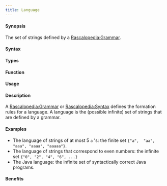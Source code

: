 ```yaml
---
title: Language
---
```


#### Synopsis

The set of strings defined by a [Rascalopedia:Grammar](/docs//Rascalopedia/Grammar).

#### Syntax

#### Types

#### Function
       
#### Usage

#### Description

A [Rascalopedia:Grammar](/docs//Rascalopedia/Grammar) or [Rascalopedia:Syntax](/docs//Rascalopedia/Syntax) defines the formation rules for a language.
A language is the (possible infinite) set of strings that are defined by a grammar.

#### Examples

*  The language of strings of at most 5 `a` 's: the finite set `{"a",  "aa", "aaa", "aaaa", "aaaaa"}`.
*  The language of strings that correspond to even numbers: the infinite set `{"0", "2", "4", "6", ...}`
*  The Java language: the infinite set of syntactically correct Java programs.

#### Benefits


